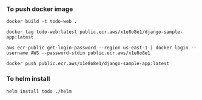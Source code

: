 ### To push docker image

```shell
docker build -t todo-web .
```

```shell
docker tag todo-web:latest public.ecr.aws/x1e8o8e1/django-sample-app:latest
```

```shell
aws ecr-public get-login-password --region us-east-1 | docker login --username AWS --password-stdin public.ecr.aws/x1e8o8e1
```

```shell
docker push public.ecr.aws/x1e8o8e1/django-sample-app:latest
```

### To helm install

```shell
helm install todo ./helm
```

